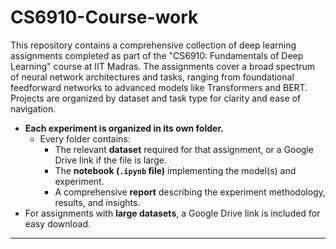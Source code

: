 # CS6910-Course-work
This repository contains a comprehensive collection of deep learning assignments completed as part of the "CS6910: Fundamentals of Deep Learning" course at IIT Madras. The assignments cover a broad spectrum of neural network architectures and tasks, ranging from foundational feedforward networks to advanced models like Transformers and BERT. Projects are organized by dataset and task type for clarity and ease of navigation.

- **Each experiment is organized in its own folder.**
  - Every folder contains:
    - The relevant **dataset** required for that assignment, or a Google Drive link if the file is large.
    - The **notebook (`.ipynb` file)** implementing the model(s) and experiment.
    - A comprehensive **report** describing the experiment methodology, results, and insights.
- For assignments with **large datasets**, a Google Drive link is included for easy download.

---




